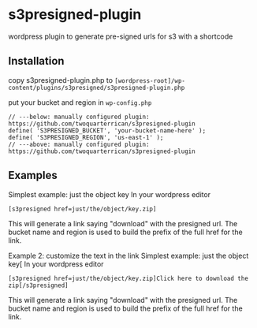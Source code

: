 # s3presigned-plugin
wordpress plugin to generate pre-signed urls for s3 with a shortcode

## Installation

copy s3presigned-plugin.php to `[wordpress-root]/wp-content/plugins/s3presigned/s3presigned-plugin.php`

put your bucket and region in `wp-config.php`

```
// ---below: manually configured plugin: https://github.com/twoquarterrican/s3presigned-plugin
define( 'S3PRESIGNED_BUCKET', 'your-bucket-name-here' );
define( 'S3PRESIGNED_REGION', 'us-east-1' );
// ---above: manually configured plugin: https://github.com/twoquarterrican/s3presigned-plugin
```

## Examples

Simplest example: just the object key
In your wordpress editor
```
[s3presigned href=just/the/object/key.zip]
```
This will generate a link saying "download" with the presigned url.
The bucket name and region is used to build the prefix of the full href for the link.

Example 2: customize the text in the link
Simplest example: just the object key[
In your wordpress editor
```
[s3presigned href=just/the/object/key.zip]Click here to download the zip[/s3presigned]
```
This will generate a link saying "download" with the presigned url.
The bucket name and region is used to build the prefix of the full href for the link.
